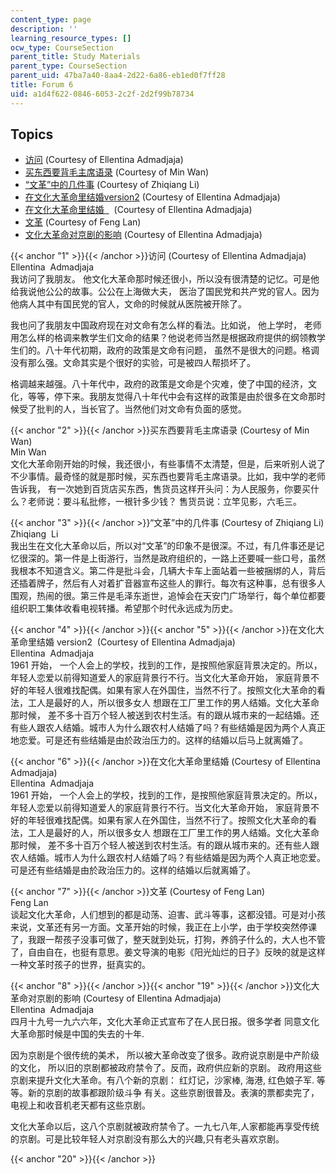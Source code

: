 ```yaml
---
content_type: page
description: ''
learning_resource_types: []
ocw_type: CourseSection
parent_title: Study Materials
parent_type: CourseSection
parent_uid: 47ba7a40-8aa4-2d22-6a86-eb1ed0f7ff28
title: Forum 6
uid: a1d4f622-0846-6053-2c2f-2d2f99b78734
---
```


Topics
------

*   [访问](#1) (Courtesy of Ellentina Admadjaja)
*   [买东西要背毛主席语录](#2) (Courtesy of Min Wan)
*   [“文革”中的几件事](#3) (Courtesy of Zhiqiang Li)
*   [在文化大革命里结婚version2](#5) (Courtesy of Ellentina Admadjaja)
*   [在文化大革命里结婚  ](#6)  (Courtesy of Ellentina Admadjaja)
*   [文革](#7) (Courtesy of Feng Lan)
*   [文化大革命对京剧的影响](#19) (Courtesy of Ellentina Admadjaja)

{{< anchor "1" >}}{{< /anchor >}}访问 (Courtesy of Ellentina Admadjaja)  
Ellentina  Admadjaja  
我访问了我朋友。 他文化大革命那时候还很小，所以没有很清楚的记忆。可是他给我说他公公的故事。公公在上海做大夫， 医治了国民党和共产党的官人。因为他病人其中有国民党的官人，文命的时候就从医院被开除了。  
  
我也问了我朋友中国政府现在对文命有怎么样的看法。比如说， 他上学时， 老师用怎么样的格调来教学生们文命的结果？他说老师当然是根据政府提供的纲领教学生们的。八十年代初期，政府的政策是文命有问题， 虽然不是很大的问题。格调没有那么强。文命其实是个很好的实验，可是被四人帮损坏了。  
  
格调越来越强。八十年代中，政府的政策是文命是个灾难，使了中国的经济，文化，等等，停下来。我朋友觉得八十年代中会有这样的政策是由於很多在文命那时候受了批判的人，当长官了。当然他们对文命有负面的感觉。

{{< anchor "2" >}}{{< /anchor >}}买东西要背毛主席语录 (Courtesy of Min Wan)  
Min Wan   
文化大革命刚开始的时候，我还很小，有些事情不太清楚，但是，后来听别人说了不少事情。最奇怪的就是那时候，买东西也要背毛主席语录。比如，我中学的老师告诉我， 有一次她到百货店买东西，售货员这样开头问：为人民服务，你要买什么？老师说：要斗私批修，一根针多少钱？ 售货员说：立竿见影，六毛三。

{{< anchor "3" >}}{{< /anchor >}}“文革”中的几件事 (Courtesy of Zhiqiang Li)  
Zhiqiang  Li   
我出生在文化大革命以后，所以对“文革”的印象不是很深。不过，有几件事还是记忆很深的。第一件是上街游行，当然是政府组织的，一路上还要喊一些口号，虽然我根本不知道含义。第二件是批斗会，几辆大卡车上面站着一些被捆绑的人，背后还插着牌子，然后有人对着扩音器宣布这些人的罪行。每次有这种事，总有很多人围观，热闹的很。第三件是毛泽东逝世，追悼会在天安门广场举行，每个单位都要组织职工集体收看电视转播。希望那个时代永远成为历史。

{{< anchor "4" >}}{{< /anchor >}}{{< anchor "5" >}}{{< /anchor >}}在文化大革命里结婚 version2  (Courtesy of Ellentina Admadjaja)  
Ellentina  Admadjaja  
1961 开始， 一个人会上的学校，找到的工作，是按照他家庭背景决定的。所以，年轻人恋爱以前得知道爱人的家庭背景行不行。当文化大革命开始， 家庭背景不好的年轻人很难找配偶。如果有家人在外国住，当然不行了。按照文化大革命的看法，工人是最好的人，所以很多女人 想跟在工厂里工作的男人结婚。文化大革命那时候， 差不多十百万个轻人被送到农村生活。有的跟从城市来的一起结婚。还有些人跟农人结婚。城市人为什么跟农村人结婚了吗？有些结婚是因为两个人真正地恋爱。可是还有些结婚是由於政治压力的。这样的结婚以后马上就离婚了。

{{< anchor "6" >}}{{< /anchor >}}在文化大革命里结婚 (Courtesy of Ellentina Admadjaja)  
Ellentina  Admadjaja   
1961 开始， 一个人会上的学校，找到的工作，是按照他家庭背景决定的。所以，年轻人恋爱以前得知道爱人的家庭背景行不行。当文化大革命开始， 家庭背景不好的年轻很难找配偶。如果有家人在外国住，当然不行了。按照文化大革命的看法，工人是最好的人，所以很多女人 想跟在工厂里工作的男人结婚。文化大革命那时候， 差不多十百万个轻人被送到农村生活。有的跟从城市来的。还有些人跟农人结婚。城市人为什么跟农村人结婚了吗？有些结婚是因为两个人真正地恋爱。可是还有些结婚是由於政治压力的。这样的结婚以后就离婚了。

{{< anchor "7" >}}{{< /anchor >}}文革 (Courtesy of Feng Lan)  
Feng Lan   
谈起文化大革命，人们想到的都是动荡、迫害、武斗等事，这都没错。可是对小孩来说，文革还有另一方面。文革开始的时候，我正在上小学，由于学校突然停课了，我跟一帮孩子没事可做了，整天就到处玩，打狗，养鸽子什么的，大人也不管了，自由自在，也挺有意思。姜文导演的电影《阳光灿烂的日子》反映的就是这样一种文革时孩子的世界，挺真实的。

{{< anchor "8" >}}{{< /anchor >}}{{< anchor "19" >}}{{< /anchor >}}文化大革命对京剧的影响 (Courtesy of Ellentina Admadjaja)  
Ellentina  Admadjaja  
四月十九号一九六六年，文化大革命正式宣布了在人民日报。很多学者 同意文化大革命那时候是中国的失去的十年.  
  
因为京剧是个很传统的美术， 所以被大革命改变了很多。政府说京剧是中产阶级的文化， 所以旧的京剧都被政府禁令了。反而，政府供应新的京剧。 政府用这些京剧来提升文化大革命。有八个新的京剧： 红灯记，沙家棒, 海港, 红色娘子军. 等等。新的京剧的故事都跟阶级斗争 有关。这些京剧很普及。表演的票都卖完了，电视上和收音机老天都有这些京剧。  
  
文化大革命以后，这八个京剧就被政府禁令了。一九七八年,人家都能再享受传统 的京剧。可是比较年轻人对京剧没有那么大的兴趣,只有老头喜欢京剧。

{{< anchor "20" >}}{{< /anchor >}}